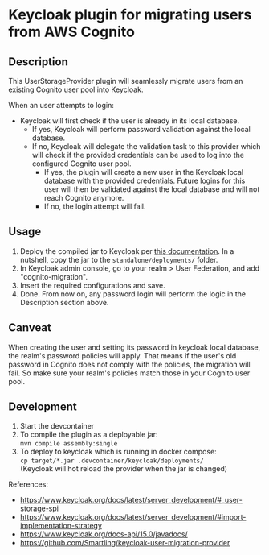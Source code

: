 # Keycloak plugin for migrating users from AWS Cognito

## Description

This UserStorageProvider plugin will seamlessly migrate users from an existing Cognito user pool into Keycloak.

When an user attempts to login:
- Keycloak will first check if the user is already in its local database.
  - If yes, Keycloak will perform password validation against the local database.
  - If no, Keycloak will delegate the validation task to this provider which will check if the provided credentials can be used to log into the configured Cognito user pool.
    - If yes, the plugin will create a new user in the Keycloak local database with the provided credentials. Future logins for this user will then be validated against the local database and will not reach Cognito anymore.
    - If no, the login attempt will fail.

## Usage

1. Deploy the compiled jar to Keycloak per [this documentation](https://www.keycloak.org/docs/latest/server_development/#registering-provider-implementations). In a nutshell, copy the jar to the `standalone/deployments/` folder.
1. In Keycloak admin console, go to your realm > User Federation, and add "cognito-migration".
1. Insert the required configurations and save.
1. Done. From now on, any password login will perform the logic in the Description section above.

## Canveat

When creating the user and setting its password in keycloak local database, the realm's password policies will apply.
That means if the user's old password in Cognito does not comply with the policies, the migration will fail.
So make sure your realm's policies match those in your Cognito user pool.

## Development

1. Start the devcontainer
1. To compile the plugin as a deployable jar:  
  `mvn compile assembly:single`
1. To deploy to keycloak which is running in docker compose:  
  `cp target/*.jar .devcontainer/keycloak/deployments/`  
  (Keycloak will hot reload the provider when the jar is changed)

References:

- https://www.keycloak.org/docs/latest/server_development/#_user-storage-spi
- https://www.keycloak.org/docs/latest/server_development/#import-implementation-strategy
- https://www.keycloak.org/docs-api/15.0/javadocs/
- https://github.com/Smartling/keycloak-user-migration-provider
